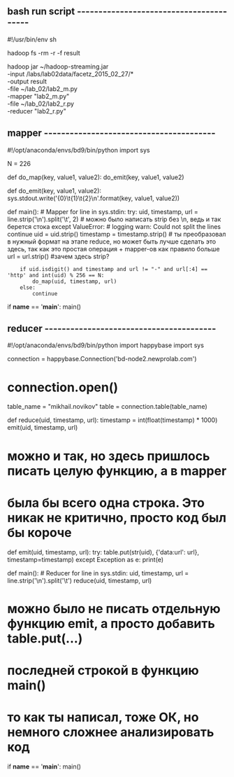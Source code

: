 ## bash run script ----------------------------------------

#!/usr/bin/env sh

hadoop fs -rm -r -f result

hadoop jar ~/hadoop-streaming.jar \
        -input /labs/lab02data/facetz_2015_02_27/* \
        -output result \
        -file ~/lab_02/lab2_m.py \
        -mapper "lab2_m.py" \
        -file ~/lab_02/lab2_r.py \
        -reducer "lab2_r.py"
        
## mapper ----------------------------------------
#!/opt/anaconda/envs/bd9/bin/python
import sys

N = 226


def do_map(key, value1, value2):
    do_emit(key, value1, value2)


def do_emit(key, value1, value2):
    sys.stdout.write('{0}\t{1}\t{2}\n'.format(key, value1, value2))


def main():  # Mapper
    for line in sys.stdin:
        try:
            uid, timestamp, url = line.strip('\n').split('\t', 2) # можно было написать strip без \n, ведь и так берется стока
        except ValueError:
            # logging warn: Could not split the lines
            continue
        uid = uid.strip()
        timestamp = timestamp.strip() # ты преобразовал в нужный формат на этапе reduce, но может быть лучше сделать это здесь, так как это простая операция + mapper-ов как правило больше
        url = url.strip() #зачем здесь strip?

        if uid.isdigit() and timestamp and url != "-" and url[:4] == 'http' and int(uid) % 256 == N:
            do_map(uid, timestamp, url)
        else:
            continue


if __name__ == '__main__':
    main()
## reducer ----------------------------------------
#!/opt/anaconda/envs/bd9/bin/python
import happybase
import sys

connection = happybase.Connection('bd-node2.newprolab.com')
# connection.open()
table_name = "mikhail.novikov"
table = connection.table(table_name)


def reduce(uid, timestamp, url):
    timestamp = int(float(timestamp) * 1000)
    emit(uid, timestamp, url)
# можно и так, но здесь пришлось писать целую функцию, а в mapper
# была бы всего одна строка. Это никак не критично, просто код был бы короче


def emit(uid, timestamp, url):
    try:
        table.put(str(uid), {'data:url': url}, timestamp=timestamp)
    except Exception as e:
        print(e)


def main():  # Reducer
    for line in sys.stdin:
        uid, timestamp, url = line.strip('\n').split('\t')
        reduce(uid, timestamp, url)
# можно было не писать отдельную функцию emit, а просто добавить table.put(...)
# последней строкой в функцию main()
# то как ты написал, тоже ОК, но немного сложнее анализировать код

if __name__ == '__main__':
    main()

